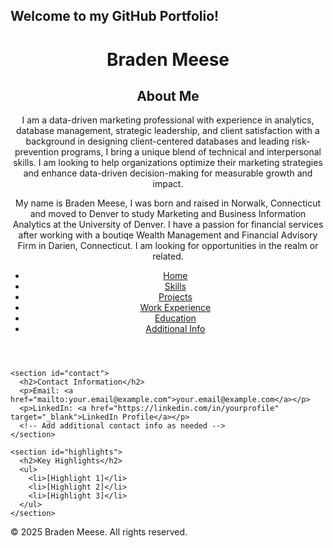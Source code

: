 ## Welcome to my GitHub Portfolio!


<html lang="en">
<head>
  <meta charset="UTF-8">
  <meta name="viewport" content="width=device-width, initial-scale=1.0">
  <title>My Portfolio - Home</title>
  <link rel="stylesheet" href="style.css">
</head>
<body>
  <header>
    <h1>Braden Meese</h1>
    <h2>About Me</h2>
    <p class="brand-statement">I am a data-driven marketing professional with experience in analytics, database management, strategic leadership, and client satisfaction with a background in designing client-centered databases and leading risk-prevention programs, I bring a unique blend of technical and interpersonal skills. I am looking to help organizations optimize their marketing strategies and enhance data-driven decision-making for measurable growth and impact.</p>
     <main>
    <section id="about">
      <p>My name is Braden Meese, I was born and raised in Norwalk, Connecticut and moved to Denver to study Marketing and Business Information Analytics at the University of Denver. I have a passion for financial services after working with a boutiqe Wealth Management and Financial Advisory Firm in Darien, Connecticut. I am looking for opportunities in the realm or related.</p>
    </section>
    <nav>
      <ul>
        <li><a href="index.html">Home</a></li>
        <li><a href="skills.html">Skills</a></li>
        <li><a href="projects.html">Projects</a></li>
        <li><a href="work_experience.html">Work Experience</a></li>
        <li><a href="education.html">Education</a></li>
        <li><a href="extra.html">Additional Info</a></li>
      </ul>
    </nav>
  </header>
  

    
    <section id="contact">
      <h2>Contact Information</h2>
      <p>Email: <a href="mailto:your.email@example.com">your.email@example.com</a></p>
      <p>LinkedIn: <a href="https://linkedin.com/in/yourprofile" target="_blank">LinkedIn Profile</a></p>
      <!-- Add additional contact info as needed -->
    </section>
    
    <section id="highlights">
      <h2>Key Highlights</h2>
      <ul>
        <li>[Highlight 1]</li>
        <li>[Highlight 2]</li>
        <li>[Highlight 3]</li>
      </ul>
    </section>
  </main>
  
  <footer>
    <p>&copy; 2025 Braden Meese. All rights reserved.</p>
  </footer>
</body>
</html>


<!--
**bradenmeese/bradenmeese** is a ✨ _special_ ✨ repository because its `README.md` (this file) appears on your GitHub profile.

Here are some ideas to get you started:

- 🔭 I’m currently working on ...
- 🌱 I’m currently learning ...
- 👯 I’m looking to collaborate on ...
- 🤔 I’m looking for help with ...
- 💬 Ask me about ...
- 📫 How to reach me: ...
- 😄 Pronouns: ...
- ⚡ Fun fact: ...
-->
